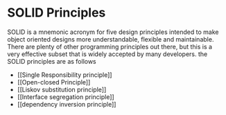 # SOLID Principles
SOLID is a mnemonic acronym for five design principles intended to make object oriented designs more understandable, flexible and maintainable.
There are plenty of other programming principles out there, but this is a very effective subset that is widely accepted by many developers.
the SOLID principles are as follows
- [[Single Responsibility principle]]
- [[Open-closed Principle]]
- [[Liskov substitution principle]]
- [[Interface segregation principle]]
- [[dependency inversion principle]]